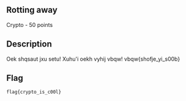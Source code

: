 ## Rotting away
Crypto - 50 points

Description
------------
Oek shqsaut jxu setu! Xuhu'i oekh vyhij vbqw! vbqw{shofje_yi_s00b}

Flag
------------

`flag{crypto_is_c00l}`
